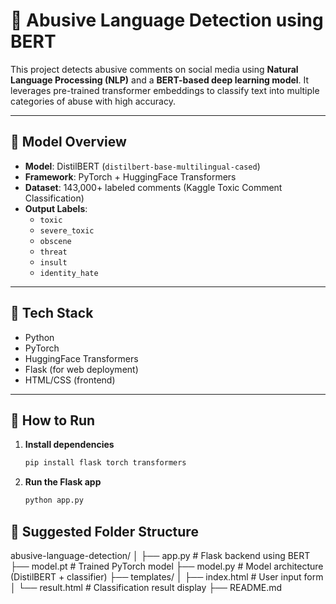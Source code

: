 # 🚨 Abusive Language Detection using BERT

This project detects abusive comments on social media using **Natural Language Processing (NLP)** and a **BERT-based deep learning model**. It leverages pre-trained transformer embeddings to classify text into multiple categories of abuse with high accuracy.

---

## 🧠 Model Overview

- **Model**: DistilBERT (`distilbert-base-multilingual-cased`)
- **Framework**: PyTorch + HuggingFace Transformers
- **Dataset**: 143,000+ labeled comments (Kaggle Toxic Comment Classification)
- **Output Labels**:
  - `toxic`
  - `severe_toxic`
  - `obscene`
  - `threat`
  - `insult`
  - `identity_hate`

---

## 🔧 Tech Stack

- Python
- PyTorch
- HuggingFace Transformers
- Flask (for web deployment)
- HTML/CSS (frontend)

---

## 🚀 How to Run

1. **Install dependencies**
   ```bash
   pip install flask torch transformers

2. **Run the Flask app**
   ```bash
   python app.py

## 📂 Suggested Folder Structure
abusive-language-detection/
│
├── app.py                  # Flask backend using BERT
├── model.pt                # Trained PyTorch model
├── model.py                # Model architecture (DistilBERT + classifier)
├── templates/
│   ├── index.html          # User input form
│   └── result.html         # Classification result display
├── README.md
